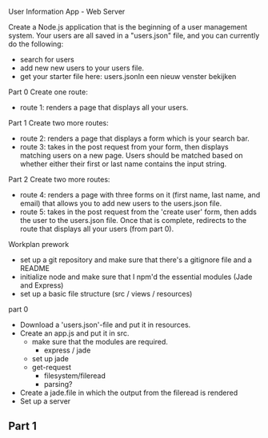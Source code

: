 User Information App - Web Server

Create a Node.js application that is the beginning of a user management system. Your users are all saved in a "users.json" file, and you can currently do the following:
- search for users
- add new new users to your users file.
- get your starter file here: users.jsonIn een nieuw venster bekijken

Part 0
Create one route:
- route 1: renders a page that displays all your users.

Part 1
Create two more routes:
- route 2: renders a page that displays a form which is your search bar.
- route 3: takes in the post request from your form, then displays matching users on a new page. Users should be matched based on whether either their first or last name contains the input string.

Part 2
Create two more routes:
- route 4: renders a page with three forms on it (first name, last name, and email) that allows you to add new users to the users.json file.
- route 5: takes in the post request from the 'create user' form, then adds the user to the users.json file. Once that is complete, redirects to the route that displays all your users (from part 0).


Workplan
prework
- set up a git repository and make sure that there's a gitignore file and a README
- initialize node and make sure that I npm'd the essential modules (Jade and Express)
- set up a basic file structure (src / views / resources)

part 0
- Download a 'users.json'-file and put it in resources.
- Create an app.js and put it in src.
	- make sure that the modules are required.
		- express / jade 
	- set up jade
	- get-request
		- filesystem/fileread
		- parsing?
- Create a jade.file in which the output from the fileread is rendered
- Set up a server

Part 1
-
